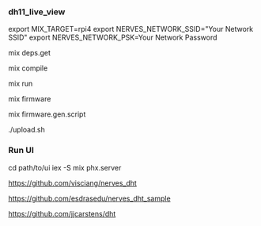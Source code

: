### dh11_live_view
export MIX_TARGET=rpi4
export NERVES_NETWORK_SSID="Your Network SSID"
export NERVES_NETWORK_PSK=Your Network Password

mix deps.get

mix compile

mix run

mix firmware

mix firmware.gen.script

./upload.sh

### Run UI
cd path/to/ui
iex -S mix phx.server


https://github.com/visciang/nerves_dht

https://github.com/esdrasedu/nerves_dht_sample


https://github.com/jjcarstens/dht